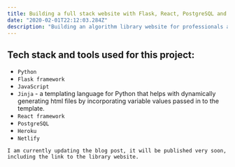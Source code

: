 ```yaml
---
title: Building a full stack website with Flask, React, PostgreSQL and Heroku
date: "2020-02-01T22:12:03.284Z"
description: "Building an algorithm library website for professionals and students."
---
```


## Tech stack and tools used for this project:
- `Python`
- `Flask framework`
- `JavaScript`
- `Jinja` - a templating language for Python that helps with dynamically generating html files by incorporating variable values passed in to the template.
- `React framework`
- `PostgreSQL`
- `Heroku`
- `Netlify`


`I am currently updating the blog post, it will be published very soon, including the link to the library website.`


